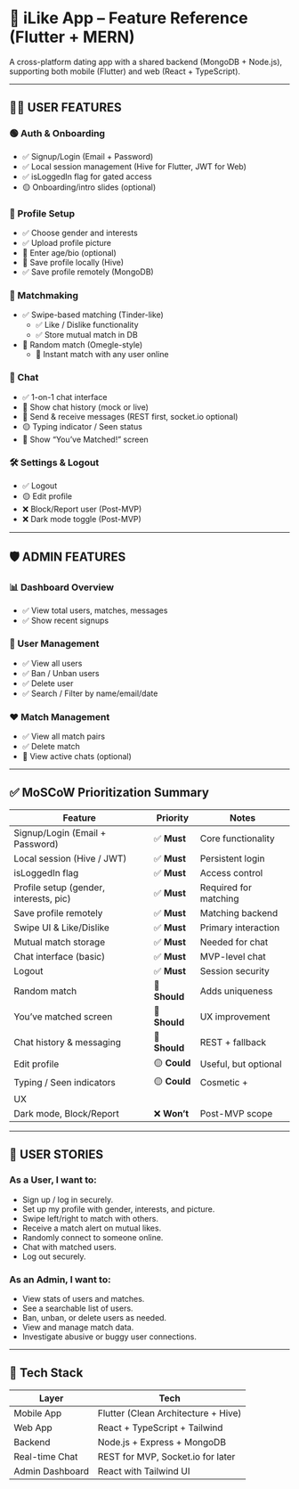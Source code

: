 # 📱 iLike App – Feature Reference (Flutter + MERN)

A cross-platform dating app with a shared backend (MongoDB + Node.js), supporting both mobile (Flutter) and web (React + TypeScript).

---

## 🧑‍💼 USER FEATURES

### 🟢 Auth & Onboarding
- ✅ Signup/Login (Email + Password)
- ✅ Local session management (Hive for Flutter, JWT for Web)
- ✅ isLoggedIn flag for gated access
- 🟡 Onboarding/intro slides (optional)

### 👤 Profile Setup
- ✅ Choose gender and interests
- ✅ Upload profile picture
- 🔶 Enter age/bio (optional)
- 🔶 Save profile locally (Hive)
- ✅ Save profile remotely (MongoDB)

### 🔀 Matchmaking
- ✅ Swipe-based matching (Tinder-like)
  - ✅ Like / Dislike functionality
  - ✅ Store mutual match in DB
- 🔶 Random match (Omegle-style)
  - 🔶 Instant match with any user online

### 💬 Chat
- ✅ 1-on-1 chat interface
- 🔶 Show chat history (mock or live)
- 🔶 Send & receive messages (REST first, socket.io optional)
- 🟡 Typing indicator / Seen status
- 🔶 Show “You’ve Matched!” screen

### 🛠 Settings & Logout
- ✅ Logout
- 🟡 Edit profile
- ❌ Block/Report user (Post-MVP)
- ❌ Dark mode toggle (Post-MVP)

---

## 🛡️ ADMIN FEATURES

### 📊 Dashboard Overview
- ✅ View total users, matches, messages
- ✅ Show recent signups

### 👥 User Management
- ✅ View all users
- ✅ Ban / Unban users
- ✅ Delete user
- ✅ Search / Filter by name/email/date

### ❤️ Match Management
- ✅ View all match pairs
- ✅ Delete match
- 🔶 View active chats (optional)

---

## ✅ MoSCoW Prioritization Summary

| Feature | Priority | Notes |
|--------|----------|-------|
| Signup/Login (Email + Password) | ✅ **Must** | Core functionality |
| Local session (Hive / JWT) | ✅ **Must** | Persistent login |
| isLoggedIn flag | ✅ **Must** | Access control |
| Profile setup (gender, interests, pic) | ✅ **Must** | Required for matching |
| Save profile remotely | ✅ **Must** | Matching backend |
| Swipe UI & Like/Dislike | ✅ **Must** | Primary interaction |
| Mutual match storage | ✅ **Must** | Needed for chat |
| Chat interface (basic) | ✅ **Must** | MVP-level chat |
| Logout | ✅ **Must** | Session security |
| Random match | 🔶 **Should** | Adds uniqueness |
| You’ve matched screen | 🔶 **Should** | UX improvement |
| Chat history & messaging | 🔶 **Should** | REST + fallback |
| Edit profile | 🟡 **Could** | Useful, but optional |
| Typing / Seen indicators | 🟡 **Could** | Cosmetic +
 UX |
| Dark mode, Block/Report | ❌ **Won’t** | Post-MVP scope |

---

## 👥 USER STORIES

### As a **User**, I want to:
- Sign up / log in securely.
- Set up my profile with gender, interests, and picture.
- Swipe left/right to match with others.
- Receive a match alert on mutual likes.
- Randomly connect to someone online.
- Chat with matched users.
- Log out securely.

### As an **Admin**, I want to:
- View stats of users and matches.
- See a searchable list of users.
- Ban, unban, or delete users as needed.
- View and manage match data.
- Investigate abusive or buggy user connections.

---

## 🔧 Tech Stack

| Layer | Tech |
|-------|------|
| Mobile App | Flutter (Clean Architecture + Hive) |
| Web App | React + TypeScript + Tailwind |
| Backend | Node.js + Express + MongoDB |
| Real-time Chat | REST for MVP, Socket.io for later |
| Admin Dashboard | React with Tailwind UI |
